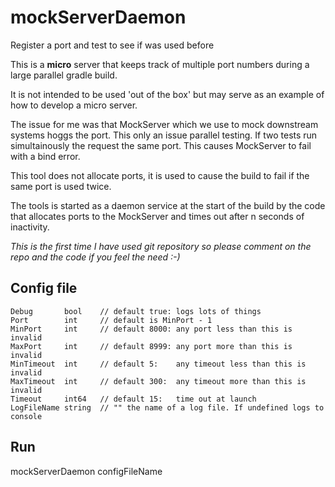 # mockServerDaemon
Register a port and test to see if was used before

This is a **micro** server that keeps track of multiple port numbers during a large parallel gradle build.

It is not intended to be used 'out of the box' but may serve as an example of how to develop a micro server.

The issue for me was that MockServer which we use to mock downstream systems hoggs the port. This only an issue parallel testing. If two tests run simultainously the request the same port. This causes MockServer to fail with a bind error.

This tool does not allocate ports, it is used to cause the build to fail if the same port is used twice.

The tools is started as a daemon service at the start of the build by the code that allocates ports to the MockServer and times out after n seconds of inactivity.

_This is the first time I have used git repository so please comment on the repo and the code if you feel the need :-)_

## Config file
```golang 
Debug       bool    // default true: logs lots of things
Port        int     // default is MinPort - 1
MinPort     int     // default 8000: any port less than this is invalid
MaxPort     int     // default 8999: any port more than this is invalid
MinTimeout  int     // default 5:    any timeout less than this is invalid
MaxTimeout  int     // default 300:  any timeout more than this is invalid
Timeout     int64   // default 15:   time out at launch
LogFileName string  // "" the name of a log file. If undefined logs to console
``` 
## Run
mockServerDaemon configFileName
